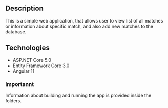## Description
This is a simple web application, that allows user to view list of all matches or information about specific match,
and also add new matches to the database.

## Technologies
* ASP.NET Core 5.0
* Entity Framework Core 3.0
* Angular 11

### Importannt
Information about building and running the app is provided inside the folders.
